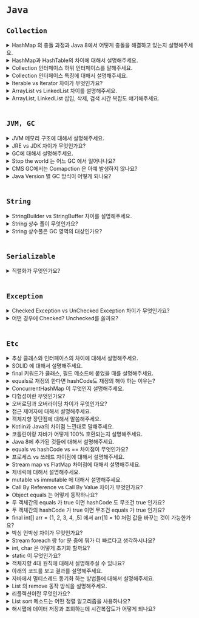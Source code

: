 # `Java`

## `Collection`

<details>
    <summary>HashMap 의 충돌 과정과 Java 8에서 어떻게 충돌을 해결하고 있는지 설명해주세요.</summary>
    <br>

Hash 충돌에는 '개방 주소법', '분리 연결법'이 존재합니다.

Open Addressing은 데이터를 삽입하려는 해시 버킷이 이미 사용 중인 경우 다른 해시 버킷에 해당 데이터를 삽입하는 방식입니다.
Open Addressing은 연속된 공간에 데이터를 저장하기 때문에 Separate Chaining에 비하여 캐시 효율이 높다. 따라서 데이터 개수가 충분히 적다면 Open Addressing이 Separate Chaining보다 더 성능이 좋다

자바 Hash는 분리 연결법을 사용하고 있습니다. 해시 버킷에 충돌이 일어날 때마다 옆으로 LinkedList 형태로 저장하는 것을 말하는데요.
이렇게 저장해서 길이가 8이 되면 리스트 → 트리로 변경이 됩니다.
그리고 다시 6개 이하가 되면 트리 → 리스트 형태로 바뀝니다.

Reference: [https://d2.naver.com/helloworld/831311](https://d2.naver.com/helloworld/831311)

</details>

<details>
    <summary>HashMap과 HashTable의 차이에 대해서 설명해주세요.</summary>
    <br>

- HashTable 은 싱크로나이즈드가 붙어 있어서 Thread-Safe 하다는 특징이 있으며 아주 예전부터 있던 클래스가 현재는 잘 관리되지 않는 클래스임 + Key에 null을 허용하지 않음

- HashMap 은 Thread-Safe 하지 않다는 특징을 가지고 있음 + null을 허용함

</details>

<details>
    <summary>Collection 인터페이스 하위 인터페이스를 말해주세요.</summary> 
    <br>

- List
    - ArrayList, LinkedList
- Queue
    - LinkedList
- Set
    - HashSet, LinkedHashSet, TreeSet
    
</details>

<details>
    <summary>Collection 인터페이스 특징에 대해서 설명해주세요.</summary>

### `List`

- 순서가 있는 데이터의 집합이다.
- 데이터의 중복을 허용한다.
- LinkedList : 양방향 포인터 구조로 데이터의 삽입, 삭제가 빈번할 경우 빠른 성능을 보장한다. 스택, 큐, 양방향 큐 등을 만들기 위한 용도로 사용된다.
- ArrayList : 상당히 빠르고 크기를 마음대로 조절할 수 있는 배열이다. 단방향 포인터 구조로 자료에 대한 순차적인 접근에 강점이 있다.

<br>

### `Set`

- 순서가 없는 데이터의 집합이다.
- 데이터의 중복을 허용하지 않는다.
- HashSet : 가장 빠른 임의 접근 속도를 가진다. 순서가 랜덤으로 저장된다.
- TreeSet : 정렬된 순서대로 보관하며 정렬 방법을 지정할 수 있다.
- LinkedHashSet : 추가된 순서, 또는 가장 최근에 접근한 순서대로 접근이 가능하다.

<br>

### `Map`

- 키-값 쌍으로 이루어진 데이터의 집합이다.
- 순서는 유지되지 않고, 키는 중복을 허용하지 않는다. 값은 중복을 허용한다.
- HashMap : Map 인터페이스를 구현하기 위해 HashTable을 사용한 클래스, 중복을 허용하지 않고 순서를 보장하지 않는다. 키와 값으로 null이 허용된다.
- TreeMap : 이진검색트리의 형태로 키와 값이 쌍으로 이루어진 데이터를 저장한다. 정렬된 순서로 키, 값 쌍을 저장하므로 빠른 검색이 가능하다. 저장시 정렬을 하기 때문에 저장시간이 다소 오래걸린다.
- HashTable : HashMap보다 느리지만 동기화가 지원된다. 키와 값으로 null이 허용되지 않는다.
- LinkedHashMap : 기본적으로 HashMap을 상속받아 HashMap과 매우 흡사하다. Map에 있는 엔트리들이 연결 리스트가 유지되므로 입력한 순서대로 반복이 가능하다.

</details>

<details>
    <summary>Iterable vs Iterator 차이가 무엇인가요?</summary>
    <br>

![1](https://img1.daumcdn.net/thumb/R1280x0/?scode=mtistory2&fname=https%3A%2F%2Fblog.kakaocdn.net%2Fdn%2FbE4TfJ%2FbtqBh1w4sLx%2FicJkqcLkLArocYCR4rHUFK%2Fimg.png)

- Iterator 인터페이스의 역할은 데이터를 순차적으로 가져올 수 있게 해주는 역할을 합니다.
- Collection 인터페이스가 Iterable 인터페이스를 extends 한 이유는 하위 클래스에서 iterator()을 반드시 구현하게 하기 위해서 입니다.
- List, Set, Queue 인터페이스들 마다 데이터를 꺼내는 방법이 표준화 되어 있지 않다면 데이터를 읽어올 때마다 방법을 제 각각 알아야 하기 때문이 쉽지 않을 것입니다.
- 그래서 Iterator 인터페이스를 통해서 방법을 표준화 시켜 코드의 일관성을 유지할 수 있습니다.

</details>

<details>
    <summary>ArrayList vs LinkedList 차이를 설명해주세요.</summary>
    <br>

ArrayList는 동적 배열과 비슷합니다. 크기를 지정하지 않고 ArrayList를 만들면 크기 10의 배열로 만들게 됩니다. 개수가 초과되면 1.5 배씩 크기가 늘어납니다. 늘어나는 과정에서 오버헤드가 발생합니다.
배열의 특징이다 보니 검색을 할 때 O(1)로 가져올 수 있고 끝에서 추가하고 삭제하는 것도 O(1)로 할 수 있습니다.
하지만 앞이나 중간에 삽입 삭제를 했을 때는 나머지 원소들을 다 땡겨야 한다는 큰 단점을 가지고 있습니다.

반면에 LinkedList는 불연속적으로 있는 데이터들을 연결한 형태입니다. 즉, 데이터를 삽입, 삭제 하는 것은 쉽습니다. 그리고 양방향 연결리스트 형태로 구현되어 있습니다.
하지만 검색에는 ArrayList 보다 상대적으로 느리다는 것을 알 수 있습니다.

</details>

<details>
    <summary>ArrayList, LinkedList 삽입, 삭제, 검색 시간 복잡도 얘기해주세요.</summary>
    <br>

|컬렉션|읽기(접근시간)|추가/삭제| 비 고 |
|--------|-------|-------|---------------|
| ArrayList | 빠르다 | 느리다 | 순차적인 추가삭제는 더 빠름. <br> 비효율적인 메모리 사용 |
| LinkedList | 느리다 | 빠르다 | 데이터가 많을 수록 접근성이 떨어짐 |

> 다르고자 하는 데이터의 개수가 변하지 않는 경우라면, ArrayList가 최상의 선택이겠지만, 데이터 개수의 변경이 잦다면 LinkedList를 사용하는 것이 더 나은 선택이 될 것입니다.

![time](https://img1.daumcdn.net/thumb/R1280x0/?scode=mtistory2&fname=https%3A%2F%2Fblog.kakaocdn.net%2Fdn%2Fc47wrr%2FbtqNG0s9sD1%2FGE9KaZbmsXUbPKVzOkon20%2Fimg.png)

</details>

<br>

## `JVM, GC`

<details>
    <summary>JVM 메모리 구조에 대해서 설명해주세요.</summary>
    <br>

### `JVM 실행과정`

1. 프로그램이 실행되면 JVM은 OS로부터 이 프로그램이 필요로 하는 메모리를 할당 받는다. JVM은 이 메모리를 용도에 따라 여러 영역으로 나누어 관리한다.
2. 자바 컴파일러(javac)가 자바소스(.java)코드를 읽어 들여 자바 바이트코드(.class)로 변환시킨다.
3. 변경된 Class 파일들을 `Class Loader`를 통해 `JVM 메모리 영역(Runtime Data Areas)` 으로 로딩한다.
4. 로딩된 class 파일들은 `Execution engine`을 통해 해석된다.
5. 해석된 바이트 코드는 `Runtime Data Areas`에 배치되어 실질적인 수행이 이루어지게된다.
6. 이러한 실행과정속에서 JVM은 필요에 따라 Thread Synchronization과 GC 같은 관리 작업을 수행한다.
7. 추가로 Runtime Data Area에 Java 7에서 Java 8로 넘어오면서 Out of Memory 문제로 Permanent 영역이 사라지고 Metaspace 영역이 생겼습니다.
    1. Perm 영역에서 Method Meta 정보, Static 변수, 상수, 상수 풀 들이 저장되었다. 그런데 Perm -> Metaspace 로 바뀌면서 Static Object 는 Heap 영역으로 옮겨져서 최대한 GC 대상이 될 수 있도록 했다.

<br>

![1](https://img1.daumcdn.net/thumb/R1280x0/?scode=mtistory2&fname=https%3A%2F%2Fblog.kakaocdn.net%2Fdn%2FbxKh6U%2FbtqCPzYJhpS%2FoKDKiaPoWqwqU86rf7IVVk%2Fimg.png)

<br>

### `Executioin Engine(실행 엔진)`

.class파일을 실행시키는 역할을 합니다. 클래스 로더가 JVM 내의 Runtime Data Area에 .class(바이트코드) 를 배치하고, 이를 `실행 엔진`에 의해 실행된다.

- Interpreter
    - 바이트 코드를 명령어 단위로 읽어서 실행하는 인터프리터. 한 줄씩 수행하기 때문에 느리다는 단점이 있다.

- JIT compiler(Just - In - Time)
    - JIT 컴파일러는 인터프리터 방식의 단점을 보완하기 위해 도입했다. 인터프리터 방식으로 실행하다가 적절한 시점에 바이트 코드 전체를 컴파일하여 네이티브 코드로 변경하고, 이후에는 네이티브 코드를 직접 실행하는 방식이다. 단, JIT 컴파일러가 컴파일하는 과정은 바이트 코드를 인터프리팅하는 것보다 훨씬 오래 걸리므로, JIT 컴파일러를 사용하는 JVM은 내부적으로 해당 메서드가 얼마나 자주 수행되는지 확인하여, 일정 정도를 넘을 때에만 컴파일을 수행한다.

<br>

### `Runtime Data Areas`

![image](https://img1.daumcdn.net/thumb/R1280x0/?scode=mtistory2&fname=https%3A%2F%2Fblog.kakaocdn.net%2Fdn%2Fci4Dqe%2FbtqCOyMIluC%2FkcfCKeWROOa7wGGKMdBy5K%2Fimg.png)

1) PC Register
    1) Thread가 시작될 때 생성되며 생성될 때 마다 생성되는 공간으로 스레드마다 하나씩 존재한다. Thread가 어떤 부분을 어떤 명령으로 실행해야할 지에 대한 기록을 하는 부분으로 현재 수행 중인 JVM 명령의 주소를 갖는다. 그리고 JVM은 오직 JVM 스택에 스택 프레임을 추가하고(push) 제거하는(pop) 동작만 수행한다

2) JVM stack
    1) 프로그램 실행과정에서 임시로 할당되었다가 메소드를 빠져나가면 바로 소멸되는 특성의 데이터를 저장하기 위한 영역이다. 예를들어 호출된 메서드의 파라미터, 지역 변수, 리턴 값 및 연산 값 등이 임시로 저장되는 영역이다.

3) Native Method stack
    1) 자바 프로그램이 컴파일되어 생성되는 바이트 코드가 아닌 실제 실행할 수 있는 기계어로 작성된 프로그램을 실행시키는 영역이다. JAVA Native Interface를 통해 바이트 코드로 전환하여 저장한다.

4) Heap
    1) 객체를 저장하는 가상 메모리 공간이다. GC의 대상이 되는 영역. 프로그램 실행 중 생성되는 인스턴스(new 연산자), 배열등은 모두 Heap 영역에 생성된다. 즉, 인스턴스변수(instance variable)들이 생성되는 공간이다.

5) Method Area
    1) 클래스 정보를 처음 메모리 공간에 올릴 때 초기화되는 대상을 저장하기 위한 메모리 공간. 프로그램 실행 중 어떤 클래스가 사용되면, JVM은 해당 클래스의 클래스파일(*.class)을 읽어서 분석하여 클래스에 대한 정보(클래스 데이터)를 이곳에 저장한다. 이 때, 그 클래스의 클래스변수(class variable)도 Method Area(메서드 영역)에 함께 생성된다.
    2) Perm 영역이라고도 하는데 Java 8 부터 Metaspace 로 변경되어 Native 영역에서 관리하기 시작했다.
    3) Perm 영역에서 Method Meta 정보, Static 변수, 상수, 상수 풀 들이 저장되었음. 그런데 Perm -> Metaspace 로 바뀌면서 Static Object 는 Heap 영역으로 옮겨져서 최대한 GC 대상이 될 수 있도록 했다.

<br>

또한 Runtime constant pool 은 Method area 내부에 존재하는 영역으로, 이는 상수 자료형을 저장하여 참조하고 중복을 막는 역할을 수행한다.

</details>

<details>
    <summary>JRE vs JDK 차이가 무엇인가요?</summary>
    <br>

![jdk vs jre](https://img1.daumcdn.net/thumb/R1280x0/?scode=mtistory2&fname=https%3A%2F%2Fblog.kakaocdn.net%2Fdn%2FL2JVv%2FbtqAU6c3LWW%2FCDMSryWI5LedYjoUmSZkD0%2Fimg.png)

- JRE가 아닌 JDK 부분을 보면 주로 Tool 관련된 것임을 알 수 있습니다. 대표적인 예시로 `컴파일러`, `디버깅 도구`들이 속해 있습니다.
- JRE를 보면 `java.lang`, `java.util`, `Math`와 같은 패키지들을 가지고 있고, 자바 실행 환경을 담당하고 있습니다.

</details>

<details>
    <summary>GC에 대해서 설명해주세요.</summary> 
    <br>

![image](https://user-images.githubusercontent.com/45676906/143909431-0e8e4bac-bd12-4d11-91b3-365c2ab3afb9.png)

- Java 8 에서 `Permanent` 영역이 사라지고 `Metaspace`가 생기고 `Native` 영역에서 관리되기 시작함

<br>

GC를 이해하기 위해서 객체가 제일 먼저 생성되는 Young 영역입니다. `Young` 영역은 3개의 영역으로 나뉩니다.

- Eden 영역
- Survivor 영역(2개)

<br>

Survivor 영역이 2개이기 때문에 총 3개의 영역으로 나뉘는 것이다. 각 영역의 처리 절차를 순서에 따라서 기술하면 다음과 같다.

- 새로 생성한 대부분의 객체는 Eden 영역에 위치한다.
- Eden 영역에서 GC가 한 번 발생한 후 살아남은 객체는 Survivor 영역 중 하나로 이동된다.
- Eden 영역에서 GC가 발생하면 이미 살아남은 객체가 존재하는 Survivor 영역으로 객체가 계속 쌓인다.
- 하나의 Survivor 영역이 가득 차게 되면 그 중에서 살아남은 객체를 다른 Survivor 영역으로 이동한다. 그리고 가득 찬 Survivor 영역은 아무 데이터도 없는 상태로 된다. `Young 에서 일어나는 GC 를 Minor GC 라고 합니다.`
- 이 과정을 반복하다가 계속해서 살아남아 있는 객체는 Old 영역으로 이동하게 된다.
- Old Generation 영역에서 살아남았던 객체들이 일정 수준 쌓이게 되면 미사용된다고 식별된 객체들을 제거해주는 `Full GC`가 발생하게 됩니다.
  이 과정에서 `STW(Stop-The-World)`가 발생하게 됩니다. (STW란, `Old Generation`의 쌓인 많은 객체들을 효율적으로 제거해주기 위해 JVM이 잠시 멈추는 현상을 뜻합니다.)

<br> <br>

## `Old 영역에 대한 GC`

Old 영역은 기본적으로 데이터가 가득 차면 GC를 실행한다. GC 방식에 따라서 처리 절차가 달라지므로, 어떤 GC 방식이 있는지 살펴보면 이해가 쉬울 것이다. GC 방식은 JDK 7을 기준으로 5가지 방식이 있다.

- Serial GC
- Parallel GC
- Parallel Old GC(Parallel Compacting GC)
- Concurrent Mark & Sweep GC(이하 CMS)
- G1(Garbage First) GC

<br>

### `Serial GC`

- Young 영역에서의 GC는 앞 절에서 설명한 방식을 사용한다. Old 영역의 GC는 `Mark-Sweep-Compact`이라는 알고리즘을 사용한다.
    1. 이 알고리즘의 첫 단계는 `Old 영역에 살아 있는 객체를 식별(Mark)`하는 것이다.
    2. 그 다음에는 `힙(heap)의 앞 부분부터 확인하여 살아 있는 것만 남긴다(Sweep)`.
    3. 마지막 단계에서는 각 객체들이 연속되게 쌓이도록 힙의 가장 앞 부분부터 채워서 객체가 존재하는 부분과 객체가 없는 부분으로 나눈다(`Compaction`).
- `Serial GC는 적은 메모리와 CPU 코어 개수가 적을 때 적합한 방식이다.`

<br>

### `Parallel GC`

- `Parallel GC는 Serial GC와 기본적인 알고리즘은 같다`.
- `Serial GC는 GC를 처리하는 스레드가 하나인 것에 비해, Parallel GC는 GC를 처리하는 쓰레드가 여러 개` >> **Serial GC보다 빠르게 객체를 처리할 수 있다**
- Parallel GC는 메모리가 충분하고 코어의 개수가 많을 때 유리하다.

<br>

### `Parallel Old GC`

- Old 영역에서 작동할때만 다름
    - `Mark-Sweep-Compaction` 알고리즘 말고, `Mark-Summary-Compaction`을 사용한다

<br>

### `CMS GC (Concurrent Mark Sweep GC)`

초기 `Initial Mark` 단계에서는 클래스 로더에서 가장 가까운 객체 중 살아 있는 객체만 찾는 것으로 끝낸다. 따라서, 멈추는 시간은 매우 짧다. 그리고 `Concurrent Mark 단계에서는 방금 살아있다고 확인한 객체에서 참조하고 있는 객체들을 따라가면서 확인한다.` 이 단계의 특징은 다른 스레드가 실행 중인 상태에서 동시에 진행된다는 것이다.

그 다음 Remark 단계에서는 `Concurrent Mark` 단계에서 새로 추가되거나 참조가 끊긴 객체를 확인한다. 마지막으로 `Concurrent Sweep` 단계에서는 쓰레기를 정리하는 작업을 실행한다. 이 작업도 다른 스레드가 실행되고 있는 상황에서 진행한다.

`이러한 단계로 진행되는 GC 방식이기 때문에 stop-the-world 시간이 매우 짧다.` 모든 애플리케이션의 응답 속도가 매우 중요할 때 CMS GC를 사용하며, Low Latency GC라고도 부른다.

그런데 `CMS GC는 stop-the-world 시간이 짧다는 장점`에 반해 다음과 같은 단점이 존재한다.

- 다른 GC 방식보다 메모리와 CPU를 더 많이 사용한다.
- Compaction 단계가 기본적으로 제공되지 않는다.

<br>

- `Initial Mark`: 클래스 로더에서 가장 가까운 객체 중 살아 있는 객체만 찾는다.
- `Concurrent Mark`: 방금 살아있다고 확인한 객체에서 참조하고 있는 객체들을 따라가면서 새로 추가되거나 참조가 끊긴 객체를 확인한다.
- `Concurrent Sweep`: GC 대상들을 정리하는 작업을 실행한다.

따라서, CMS GC를 사용할 때에는 신중히 검토한 후에 사용해야 한다. 그리고 조각난 메모리가 많아 Compaction 작업을 실행하면 다른 GC 방식의 stop-the-world 시간보다 stop-the-world 시간이 더 길기 때문에 Compaction 작업이 얼마나 자주, 오랫동안 수행되는지 확인해야 한다.

<br>

### `G1 GC`

- G1 GC를 이해하려면 지금까지의 Young 영역과 Old 영역에 대해서는 잊는 것이 좋다.
- G1 GC는 바둑판의 각 영역에 객체를 할당하고 GC를 실행한다. 그러다가, 해당 영역이 꽉 차면 다른 영역에서 객체를 할당하고 GC를 실행한다.
- G1 GC의 가장 큰 장점은 성능이다. 지금까지 설명한 어떤 GC 방식보다도 빠르다.
- 큰 메모리를 가진 멀티 프로세서 머신을 위한 컬렉터에 적합하다.

![1](https://d2.naver.com/content/images/2015/06/helloworld-1329-6.png)

</details>

<details>
    <summary>Stop the world 는 어느 GC 에서 일어나나요?</summary>
    <br>
</details>

<details>
    <summary>CMS GC에서는 Comapction 은 아예 발생하지 않나요?</summary>
    <br>
</details>

<details>
    <summary>Java Version 별 GC 방식이 어떻게 되나요?</summary>
    <br>

- Java 7 : Parallel GC
- Java 8 : Parallel GC
- Java 9 : G1 GC
- Java 11 : G1 GC

</details>

<br>

## `String`

<details>
    <summary>StringBuilder vs StringBuffer 차이를 설명해주세요.</summary>
    <br>

- 두 클래스는 완전히 동일한데 하나의 차이만 존재합니다. StringBuilder는 Thread-Safe 하지 않고, StringBuffer는 Thread-Safe 합니다.  String 클래스는 불변 클래스입니다. 즉 값이 매번 바뀌면 새로 메모리를 할당해서 얻습니다.

</details>

<details>
    <summary>String 상수 풀이 무엇인가요?</summary>
    <br>

```java
String str1 = "hello";
String str2 = new String("hello");
```

- 두 코드의 차이점에 대해서 설명해주세요.
- `str1`은 `상수풀`에서 가져오고 `new String()`은 `Heap`에 객체가 저장됩니다.

<br>

```java
String str1 = "hello";
String str2 = "hello";

str1 == str2 
```

- 위 코드의 결과는 무엇일까요? true 입니다. 둘 다 `String 상수 풀`에서 가져오기 때문에 `true`가 나옵니다.

<br>

```java
String str1 = new String("hello");
String str2 = new String("hello");

str1 == str2
```

- 위 코드의 결과는 무엇일까요? `new`를 통해 객체를 생성하면 메모리가 각각 할당 되기 때문에 `false`가 나옵니다.

</details>


<details>
    <summary>String 상수풀은 GC 영역의 대상인가요?</summary>
    <br>

- 조사 필요
- GC 대상 아니라고 생각합니다. (아마두?)

</details>

<br>

## `Serializable`

<details>
    <summary>직렬화가 무엇인가요?</summary>
    <br>

```
자바 직렬화란 자바 시스템 내부에서 사용되는 객체 또는 데이터를 외부의 자바 시스템에서도 사용할 수 있도록 
바이트(byte) 형태로 데이터 변환하는 기술과 바이트로 변환된 데이터를 다시 객체로 변환하는 기술(역직렬화)을 아울러서 이야기합니다.
```

<br>

## `직렬화가 사용되는 곳`

- Servlet Session
- Cache (EhCache, Redis, MemCached)
- 자바 RMI

<br>

## `직렬화 장단점`

- 장점: 자바 시스템에 최적화 되어 있다. 복잡한 데이터 구조여도 몇 개만 잘 설정 하면 쉽게 직렬화를 적용할 수 있다.
- 단점: 사소한 거 하나만 틀려도 직렬화가 안되기 때문에 에러를 발생시킬 위험이 크고 지뢰 시스템이 될 수 있음. 용량도 무거워서 용량이 민감하다면 JSON, XML 같은 것을 사용하는 것이 좋다.

</details>

<br>

## `Exception`

<details>
    <summary>Checked Exception vs UnChecked Exception 차이가 무엇인가요?</summary>
    <br>

`RuntimeException`의 하위 클래스들이 `Uncheck Exception` 이라 하고 RuntimeException의 하위 클래스가 아닌 Exception 클래스의 하위 클래스들을 `Checked Exception`이라고 합니다.

체크 예외는 RuntimeException의 하위 클래스가 아니면서 Exception 클래스의 하위 클래스들입니다. `체크 예외의 특징은 반드시 에러 처리를 해야하는 특징(try/catch or throw)`을 가지고 있습니다.

언체크 예외는 RuntimeException의 하위 클래스들을 의미합니다. 이것은 체크 예외와는 달리 에러 처리를 강제하지 않습니다.

CheckedException : 롤백 되지 않음 => ClassNotFoundException
UncheckedException : 롤백 됨 => ArrayOutOfIndexException

</details>

<details>
    <summary>어떤 경우에 Checked? Unchecked를 쓸까요?</summary>
    <br>

- Checked 의 대표적으로 `ClassNotFoundException`, `FileNotFoundException` 같은 클래스들이 있음. `try-catch`를 강제해야 하는 경우
- Unchecked 는 대표적으로 `ArrayOutOfIndexException`, `NullPointerException` 등이 있다. 런타임에 발생하는 예외들

</details>

<br>

## `Etc`

<details>
    <summary>추상 클래스와 인터페이스의 차이에 대해서 설명해주세요.</summary>
    <br>

```
추상 클래스는 말 그대로 클래스에 가깝고, extends 키워드를 사용합니다. 
즉, extends 키워드에 맞게 하위 클래스에게 자신의 기능을 확장해주는 것에 가깝습니다. 
대표적으로 동물 → 강아지, 고양이 등등 이러한 경우는 추상 클래스가 더 적절하다. 
지금의 예시처럼 어떤 비슷한 느낌의 계열끼리 있을 때 추상 클래스를 사용합니다

인터페이스는 클래스가 무엇을 할 수 있다라고 하는 기능을 구현하도록 강제하는 특징을 가지고 있습니다. 
그래서 인터페이스는 extends 키워드가 아니라 implements 키워드를 사용하는 것을 알 수 있습니다.

또한 인터페이스의 멤버 변수는 public static final 이어야 하며, 이를 생략할 수 있습니다. 
그리고 인터페이스의 모든 메소드는 public abstract 이어야 하며, 이를 생략할 수 있습니다. (단, static 메소드와 default 메소드는 예외) 

인터페이스는 implements 라는 키워드처럼 인터페이스에 정의된 메소드를 각 클래스의 목적에 맞게 기능을 구현하는 느낌이고, 
추상 클래스는 extends 키워드를 사용해서 자신의 기능들을 하위 클래스로 확장 시키는 느낌이라고 생각합니다.
```

</details>

<details>
    <summary>SOLID 에 대해서 설명해주세요.</summary>
    <br>

> S → SRP → 단일 책임 원칙 : 어떤 클래스를 변경해야 하는 이유는 하나여야 한다.

> O → OCP → 개방 폐쇄 원칙 : 확장에는 열려있고, 변경에는 닫혀있어야 합니다. 대표적인 예시는 JDBC가 있음

> L → LSP → 리스코프 치환 원칙 : 서브 타입은 언제나 자신의 기반 타입으로 교체할 수 있어야 한다. 즉, 부모 클래스의 인스턴스를 사용하는 위치에 자식 클래스의 인스턴스를 대신 사용했을 때 코드가 원래 의도대로 작동해야 합니다. 아버지 - 딸 (리스코프 치환 원칙 위배), 동물 - 강아지 (리스토프 치환 원칙 적합)

> I → ISP → 인터페이스 분리 원칙 : SRP와 상당히 유사한데, 인터페이스는 자신이 사용하지 않는 메소드를 가져서는 안된다.

> D → DIP → 의존 역전 원칙 : 추상 적인 것은 구체적인 것에 의존하면 안된다. 구체적인 것이 추상적인 것에 의존해야 한다.

</details>

<details>
    <summary>final 키워드가 클래스, 필드 메소드에 붙었을 때를 설명해주세요.</summary>
    <br>

- 메소드 final : 오버라이딩이 불가능한 메소드가 됩니다.

- 클래스 final : 다른 클래스의 조상이 될 수 없습니다.

- 필드 final : 초기화가 한번만 가능합니다.

</details>

<details>
    <summary>equals로 재정의 한다면 hashCode도 재정의 해야 하는 이유는?</summary>
    <br>

```
Object 규약에 equals가 true 라면 hashCode 값도 같아야 한다는 규약이 있습니다. 이러한 이유는 만약에 A 클래스에 equals만 오버라이딩 해서 필드의 값들이 같다면 true 라고 했다고 가정하겠습니다. 
그러면 그 때 HashMap을 사용한다면 Key(class), Value(값) 으로 저장한 후에 다시 get 해온다면 null을 출력하게 될 것입니다. 
왜냐하면 HashMap은 해시 코드 기반으로 하기에 다른 버킷에 존재하기 때문입니다.
```

</details>

<details>
    <summary>ConcurrentHashMap 이 무엇인지 설명해주세요.</summary>
    <br>

HashMap 은 멀티 스레드 환경에서 사용할 수 없는 클래스입니다. HashTable 은 멀티스레드 환경에서 사용할 수 있지만 너무 예전에 나온 클래스이고 단점에 대한 보완을 하고 있는 클래스도 아닙니다. 그래서 HashMap 의 멀티스레드에서 사용할 수 없다는 단점을 보완하는 클래스가 ConcurrentHashMap 입니다.

ConcurrentHashMap 은 `put` 작업을 할 때 메소드 전체에 `Synchronized`가 붙어있지 않다는 특징이 있습니다. 그리고 `Lock`을 버킷 마다 가지고 있어 같은 버킷에 대해서 쓰는 것이 아니라면 여러 쓰레드에서도 동시에 쓰기 작업을 할 수 있습니다.

ConcurrentHashMap 은 읽기 작업에는 여러 쓰레드가 동시에 읽을 수 있다.

즉, ConcurrentHashMap 은 멀티 쓰레드 환경에서 읽기 작업보다 쓰기 작업이 많을 때 사용하면 좋습니다.

</details>

<details>
    <summary>다형성이란 무엇인가요?</summary>
    <br>

> 다형성(polymorphism)이란 하나의 객체가 여러 가지 타입을 가질 수 있는 것을 의미합니다.
> 하나의 메소드나 클래스가 상황에 따라 다양한 방법으로 동작하는 것을 의미한다.

> List<Integer> list = new ArrayList<>();

> 대표적으로 위와 같이 사용할 수 있습니다.

</details>

<details>
    <summary>오버로딩과 오버라이딩 차이가 무엇인가요?</summary>
    <br>

```
> 오버로딩: 메소드의 이름은 같지만 파라미터 형태만 다름

> 오버라이딩: 메소드의 이름 파라미터 다 같지만 내부 구현체만 재정의해서 사용하는 것
```

</details>

<details>
    <summary>접근 제어자에 대해서 설명해주세요.</summary>
    <br>

```
> public: 어디에서나 접근이 가능함

> protected: 현재 클래스, 자식 클래스에서 까지만 접근 가능함 

> default: 같은 패키지에서만 접근 가능

> private: 같은 클래스 내부에서만 접근 가능함
```

</details>

<details>
    <summary>객체지향 장단점에 대해서 말씀해주세요.</summary> 
    <br>

- ### 장점
    - 코드를 응집력 있게 작성할 수 있음
    - 객체의 역할, 책임, 협력을 생각하면서 짜다 보면 규모가 크고 여러명에서 작업하는 프로젝트에서는 좀 더 효율적일 수 있음

- ### 단점
    - 객체지향에 대해서 잘 알기가 쉽지 않음 (러닝 커브?)
    - 오히려 객체지향적으로 짜다 보면 작은 프로젝트에서도 더 복잡해질 수도 있다고 생각함
    - 클래스가 많아지고 코드가 길어질 수 있음

</details>

<details>
    <summary>Kotlin과 Java의 차이점 느낀대로 말해주세요.</summary>
    <br>

1. 코틀린 주 생성자 사용 방식
2. NULL 가능 여부
3. Data Class를 사용하면 `Equals`, `toString` 같은 것들을 자동으로 만들어줌
4. 코틀린의 val, var
5. 코틀린은 기본이 final class
6. 코틀린 파라미터 디폴트 값 설정 가능
7. 확장 함수

</details>

<details>
    <summary>코틀린이랑 자바가 어떻게 100% 호환되는지 설명해주세요.</summary>
    <br>
</details>


<details>
    <summary>Java 8에 추가된 것들에 대해서 설명해주세요.</summary> 
    <br>

- Date -> LocalDateTime, LocalDate 등장
- Lambda, Stream 생성
- Interface Default Method 추가
- JVM Permanent 영역 삭제

</details>

<details>
    <summary>equals vs hashCode vs == 차이점이 무엇인가요?</summary>
    <br>

- equals: 객체가 가지는 필드들이 같은 값을 가지는지 확인하는 메소드
- hashCode: 객체가 같은 메모리 주소에 저장되어 있는지 확인하는 메소드
- == : 객체가 저장된 메모리 주소가 같은지 판단

</details>

<details>
    <summary>프로세스 vs 쓰레드 차이점에 대해서 설명해주세요.</summary>
    <br>

- 프로세스는 운영체제로부터 자원을 할당받습니다. 즉, 프로그램이 메모리에 올라간 상태를 의미합니다.
- `스레드는 프로세스로부터 자원을 할당받고, 프로세스의 코드/데이터/힙영역을 공유`하기 때문에 좀 더 효율적으로 통신할 수 있습니다. 또한 컨텍스트 스위칭도 캐시 메모리를 비우지 않아도 되는 스레드쪽이 빠릅니다. 그리고, 스레드는 자원 공유로 인해 문제가 발생할 수 있으니 이를 염두에 둔 프로그래밍을 해야합니다.
- 프로세스를 생성하는거보다 Thread 생성이 더 시간 적게듬
- 프로세스를 종료하는거보다 Thread 종료가 더 시간 적게듬
- 프로세스를 스위칭하는거보다 같은 프로세스에 있는 두 Thread 스위칭이 더 시간 적게듬

</details>

<details>
    <summary>Stream map vs FlatMap 차이점에 대해서 설명해주세요.</summary>
    <br>

- `map`: map()은 데이터를 특정 데이터로 변환하는데 사용됩니다. 스트림의 요소에 저장된 값 중에서 원하는 필드만 뽑아내거나 특정 형태로 변환해야 할 때가 있다.
- `flatmap`: flatMap()은 Array나 Object로 감싸져 있는 모든 원소를 단일 원소 스트림으로 반환합니다.

</details>

<details>
    <summary>제네릭에 대해서 설명해주세요.</summary>
    <br>

- JDK 1.5에 도입 되었다.
- 컴파일 과정에서 타입체크를 해주는 기능으로 객체의 타입을 컴파일 시에 체크하기 때문에 객체의 타입 안정성을 높이고 형변환의 번거로움을 줄여줍니다.

</details>

<details>
    <summary>mutable vs immutable 에 대해서 설명해주세요.</summary>
    <br>

- mutable: 변경 가능한 객체입니다. 최초 생성 이후에 자유롭게 변경 가능합니다.
- immutable: 변경 불가능 객체입니다. 대표적으로 Java String 이 존재합니다.

</details>

<details>
    <summary>Call By Reference vs Call By Value 차이가 무엇인가요?</summary> 
    <br>

- Call By Value : 값을 복사 해서 넘김
- Call By Reference : 값의 주소를 넘김
- `Java는 Call By Value` 이다.

</details>

<details>
    <summary>Object equals 는 어떻게 동작하나요?</summary>
    <br>

![스크린샷 2021-12-02 오후 11 48 41](https://user-images.githubusercontent.com/45676906/144445001-1830a2c8-8e98-479e-aa89-b3d35e57c0b3.png)

Object equals 는 `==`을 사용해서 비교합니다.

</details>

<details>
    <summary>두 객체간의 equals 가 true 이면 hashCode 도 무조건 true 인가요?</summary>
    <br>

- equals 비교에 사용되는 정보가 변경되지 않았다면, 애플리케이션이 실행되는 동안 그 객체의 hashCode 메소드는 몇 번을 호출해도 일관되게 항상 같은 값을 반환해야 합니다.(단, 애플리케이션을 다시 실행한다면 이 값이 달라져도 상관없습니다.)
- `equals(Object)가 두 객체를 같다고 판단했다면, 두 객체의 hashCode는 똑같은 값을 반환해야 합니다.`
- `equals(Object)가 두 객체를 다르다고 판단했더라도, 두 객체의 hashCode가 서로 다른 값을 반환할 필요는 없습니다.` 단, 다른 객체에 대해서는 다른 값을 반환해야 해시테이블의 성능이 좋아집니다.

위의 문장들은 Object 명세에서 발췌한 규약입니다.

</details>

<details>
    <summary>두 객체간의 hashCode 가 true 이면 무조건 equals 가 true 인가요?</summary>
    <br>

`false` 입니다. 왜냐하면 Object 명세를 보면 equals가 다르다고 했더라도 hashCode가 무조건 다른 것이 아니기 때문입니다.(해시 버킷에 충돌날 경우가 있기 때문에) 즉, 해시코드가 같은데 equals는 false 가 나올 수 있습니다.

</details>
 
<details>
    <summary>final int[] arr = {1, 2, 3, 4, ,5] 에서 arr[1] = 10 처럼 값을 바꾸는 것이 가능한가요?</summary>
    <br>

- 가능합니다. final 은 `초기화`가 한번만 가능한것이라 내부 값을 바꿀 수 있습니다.
- final List<Integer> list = new ArrayList<>(); 에서 list.add(1) 도 마찬가지로 값을 변경할 수 있습니다.

</details>

<details>
    <summary>박싱 언박싱 차이가 무엇인가요?</summary> 
    <br>
</details>

<details>
    <summary>Stream foreach 랑 for 문 중에 뭐가 더 빠르다고 생각하시나요?</summary>
    <br>

일반적으로 `Stream.forEach()`를 사용하면 전통적인 `for-loop`를 사용할 때보다 오버헤드가 훨씬 심각하게 발생하기 때문에, 모든 for-loop를 Stream.forEach()로 대체하면, 애플리케이션 전체에 걸쳐 누적되는 CPU 싸이클 낭비는 무시하지 못할 수준이 될 수 있다.

원시 데이터(primitive data type)를 반복문으로 처리할 때는 절대적으로 전통적인 `for-loop`를 써야한다(collections보다 배열의 경우에는 특히 더)

</details>

<details>
    <summary>int, char 은 어떻게 초기화 할까요?</summary> 
    <br>

- int 는 `int a = 0` 식으로 하면 된다.
- 하지만 `char ch =''`는 이런식으로 초기화 할 수 없다.  따라서 `char ch = ' '` or `char ch = '\u0000'`

</details>

<details>
    <summary>static 이 무엇인가요?</summary>
    <br>

- static은 클래스 멤버라고 하며, 인스턴스가 생성될 때마다 독립적으로 생기는 멤버 변수와 달리 해당 클래스에 하나만 생성되고 모든 인스턴스에서 공동으로 접근할 수 있는 멤버이다
- static 키워드를 통해 생성된 정적멤버들은 PermGen 또는 Metaspace에 저장되며 저장된 메모리는 모든 객체가 공유하며 하나의 멤버를 어디서든지 참조할 수 있는 장점이 있습니다.
- 그러나, GC의 관리 영역 밖에 존재하기 때문에 프로그램 종료시까지 메모리가 할당된 채로 존재합니다. 너무 남발하게 되면 시스템 성능에 악영향을 줄 수 있습니다.

</details>

<details>
    <summary>객체지향 4대 원칙에 대해서 설명해주실 수 있나요?</summary>
    <br>

### 캡슐화(Encapsulation): 정보 은닉(information hiding)

비슷한 역할을 하는 속성과 메소드들을 하나의 클래스로 모은것을 캡슐화 라고 한다. 캡슐화에 속한 개념으로 정보 은닉이라는것이 있는데, 캡슐 내부의 로직이나 변수들을 감추고 외부에는 기능(api)만을 제공하는것을 의미한다.

<br>

### 상속(Inheritance): 재사용

상속이란 클래스를 재사용 하는것이다. 상위 클래스를 하위 클래스에서 상속 받게 되면 상위 클래스의 멤버변수나 메소드를 그대로 물려 받을 수 있다. 상속이 있기 때문에 코드를 재활용할 수 있고 그렇기 때문에 생산성이 높고 유지보수 하기가 좋다.

<br>

### 추상화(Abstraction): 모델링

객체지향에서의 추상화는 어떤 하위클래스들에 존재하는 공통적인 메소드를 인터페이스로 정의하는것을 예로 들 수 있다.

<br>

### 다형성(Polymorphism): 사용 편의

다형성은, 같은 모양의 함수가 상황에 따라 다르게 동작 하는것을 의미한다. 대표적으로 오버로딩과 오버라이딩이 있다. 또는 `List<String> list = new ArrayList<>()` 와 같은 형태가 대표적이다.

</details>

<details>
    <summary>아래의 코드를 보고 결과를 설명해주세요.</summary>
    <br>

```java
public class Test {
    public static void main(String[] args) {
        Integer a = 1;
        Integer b = 1;
        Integer c = 99999;
        Integer d = 99999;

        System.out.println(a == b);   // 1
        System.out.println(c == d);   // 2
    }
}
```

- 1번은 `true` 입니다. 이유는 Integer 는 -127 ~ 127 까지는 캐싱을 해놓기 때문에 true 가 나옵니다.
- 2번은 `false` 입니다. 그 이후에는 실제 값을 비교해서 가져오기 때문에 `==` 으로 비교하면 `false`가 나옵니다.

</details>

<details>
    <summary>자바에서 멀티스레드 동기화 하는 방법들에 대해서 설명해주세요.</summary>
    <br>

- synchronized
- java.util.concurrent.locks
- java.util.concurrent.atomic
- [참고하기](https://github.com/wjdrbs96/Today-I-Learn/blob/master/Java/Thread/java.util.concurrent.locks/ReentrantLock%EC%9D%B4%EB%9E%80%3F.md)

</details>

<details>
    <summary>List 의 remove 동작 방식을 설명해주세요.</summary>

![스크린샷 2021-12-08 오전 1 57 48](https://user-images.githubusercontent.com/45676906/145072657-8c10a96b-4472-47bb-ac9c-bf0fd9bfedff.png)

![스크린샷 2021-12-08 오전 1 58 04](https://user-images.githubusercontent.com/45676906/145072696-ff26a12b-207b-4936-8b89-e85ac5f36ca4.png)

`ArrayList`를 보면 `remove` 메소드가 두 가지 존재합니다. 여기서 볼 점은 `Object`를 `remove`하는 것인데 내부 동작원리는 객체의 `equals`를 기반으로 비교하게 됩니다.

즉, 해당 `Object`에 `equals`, `hashCode` 기반으로 동작하기 때문에 `오버라이딩`을 해서 구현해놓아야 올바르게 작동하게 됩니다.

</details>

<details>
    <summary>리플렉션이란 무엇인가요?</summary>
    <br>
</details>

<details>
    <summary>List sort 메소드는 어떤 정렬 알고리즘을 사용하나요?</summary>
    <br>
</details>

<details>
    <summary>해시맵에 데이터 저장과 조회하는데 시간복잡도가 어떻게 되나요?</summary>
    <br>
</details>



<br>